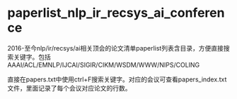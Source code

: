 # paperlist_nlp_ir_recsys_ai_conference
2016-至今nlp/ir/recsys/ai相关顶会的论文清单paperlist列表含目录，方便直接搜索关键字。包括AAAI/ACL/EMNLP/IJCAI/SIGIR/CIKM/WSDM/WWW/NIPS/COLING

直接在papers.txt中使用ctrl+F搜索关键字。对应的会议可查看papers_index.txt文件，里面记录了每个会议对应论文的行数。
